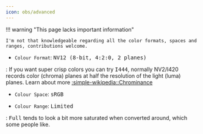 ```yaml
---
icon: obs/advanced
---
```


!!! warning "This page lacks important information"

    I'm not that knowledgeable regarding all the color formats, spaces and ranges, contributions welcome.

* `Colour Format`: <kbd>NV12 (8-bit, 4:2:0, 2 planes)</kbd>

:   If you want super crisp colors you can try <kbd>I444</kbd>, normally NV2/I420 records color (chroma) planes at half the resolution of the light (luma) planes. Learn about more [:simple-wikipedia::Chrominance](https://en.wikipedia.org/wiki/Chrominance)

* `Colour Space`: <kbd>sRGB</kbd>

* `Colour Range`: <kbd>Limited</kbd>

:   <kbd>Full</kbd> tends to look a bit more saturated when converted around, which some people like.
